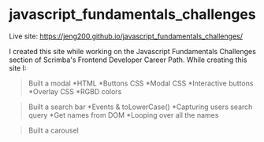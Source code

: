# javascript_fundamentals_challenges
Live site: https://jeng200.github.io/javascript_fundamentals_challenges/

I created this site while working on the Javascript Fundamentals Challenges section of Scrimba's Frontend Developer Career Path. While creating this site I: 

>Built a modal
*HTML
*Buttons CSS
*Modal CSS
*Interactive buttons
*Overlay CSS
*RGBD colors

>Built a search bar 
*Events & toLowerCase()
*Capturing users search query
*Get names from DOM
*Looping over all the names
 
>Built a carousel